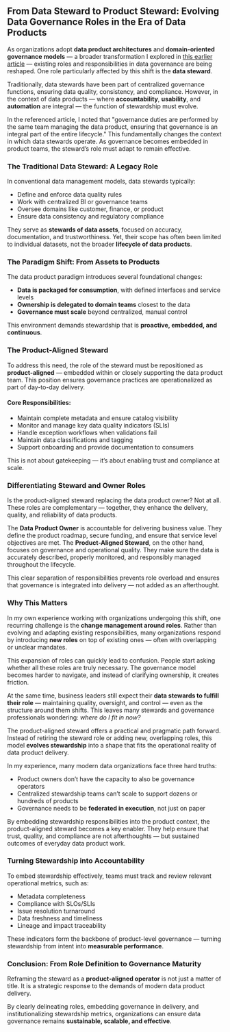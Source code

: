 ## From Data Steward to Product Steward: Evolving Data Governance Roles in the Era of Data Products

As organizations adopt **data product architectures** and **domain-oriented governance models** — a broader transformation I explored in [this earlier article](https://medium.com/@jan_uyttenhove/embracing-data-as-a-product-a-paradigm-shift-from-traditional-data-warehousing-d43e3ba68fec) — existing roles and responsibilities in data governance are being reshaped. One role particularly affected by this shift is the **data steward**.

Traditionally, data stewards have been part of centralized governance functions, ensuring data quality, consistency, and compliance. However, in the context of data products — where **accountability**, **usability**, and **automation** are integral — the function of stewardship must evolve.

In the referenced article, I noted that "governance duties are performed by the same team managing the data product, ensuring that governance is an integral part of the entire lifecycle." This fundamentally changes the context in which data stewards operate. As governance becomes embedded in product teams, the steward’s role must adapt to remain effective.

### The Traditional Data Steward: A Legacy Role

In conventional data management models, data stewards typically:

- Define and enforce data quality rules
- Work with centralized BI or governance teams
- Oversee domains like customer, finance, or product
- Ensure data consistency and regulatory compliance

They serve as **stewards of data assets**, focused on accuracy, documentation, and trustworthiness. Yet, their scope has often been limited to individual datasets, not the broader **lifecycle of data products**.

### The Paradigm Shift: From Assets to Products

The data product paradigm introduces several foundational changes:

- **Data is packaged for consumption**, with defined interfaces and service levels
- **Ownership is delegated to domain teams** closest to the data
- **Governance must scale** beyond centralized, manual control

This environment demands stewardship that is **proactive, embedded, and continuous**.

### The Product-Aligned Steward

To address this need, the role of the steward must be repositioned as **product-aligned** — embedded within or closely supporting the data product team. This position ensures governance practices are operationalized as part of day-to-day delivery.

#### Core Responsibilities:

- Maintain complete metadata and ensure catalog visibility
- Monitor and manage key data quality indicators (SLIs)
- Handle exception workflows when validations fail
- Maintain data classifications and tagging
- Support onboarding and provide documentation to consumers

This is not about gatekeeping — it’s about enabling trust and compliance at scale.

### Differentiating Steward and Owner Roles

Is the product-aligned steward replacing the data product owner? Not at all. These roles are complementary — together, they enhance the delivery, quality, and reliability of data products.

The **Data Product Owner** is accountable for delivering business value. They define the product roadmap, secure funding, and ensure that service level objectives are met. The **Product-Aligned Steward**, on the other hand, focuses on governance and operational quality. They make sure the data is accurately described, properly monitored, and responsibly managed throughout the lifecycle.

This clear separation of responsibilities prevents role overload and ensures that governance is integrated into delivery — not added as an afterthought.

### Why This Matters

In my own experience working with organizations undergoing this shift, one recurring challenge is the **change management around roles**. Rather than evolving and adapting existing responsibilities, many organizations respond by introducing **new roles** on top of existing ones — often with overlapping or unclear mandates.

This expansion of roles can quickly lead to confusion. People start asking whether all these roles are truly necessary. The governance model becomes harder to navigate, and instead of clarifying ownership, it creates friction.

At the same time, business leaders still expect their **data stewards to fulfill their role** — maintaining quality, oversight, and control — even as the structure around them shifts. This leaves many stewards and governance professionals wondering: *where do I fit in now?*

The product-aligned steward offers a practical and pragmatic path forward. Instead of retiring the steward role or adding new, overlapping roles, this model **evolves stewardship** into a shape that fits the operational reality of data product delivery.

In my experience, many modern data organizations face three hard truths:

- Product owners don’t have the capacity to also be governance operators
- Centralized stewardship teams can’t scale to support dozens or hundreds of products
- Governance needs to be **federated in execution**, not just on paper

By embedding stewardship responsibilities into the product context, the product-aligned steward becomes a key enabler. They help ensure that trust, quality, and compliance are not afterthoughts — but sustained outcomes of everyday data product work.

### Turning Stewardship into Accountability

To embed stewardship effectively, teams must track and review relevant operational metrics, such as:

- Metadata completeness
- Compliance with SLOs/SLIs
- Issue resolution turnaround
- Data freshness and timeliness
- Lineage and impact traceability

These indicators form the backbone of product-level governance — turning stewardship from intent into **measurable performance**.

### Conclusion: From Role Definition to Governance Maturity

Reframing the steward as a **product-aligned operator** is not just a matter of title. It is a strategic response to the demands of modern data product delivery.

By clearly delineating roles, embedding governance in delivery, and institutionalizing stewardship metrics, organizations can ensure data governance remains **sustainable, scalable, and effective**.
